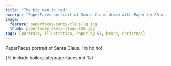 ```yaml
---
title: "The big man in red"
excerpt: "PaperFaces portrait of Santa Claus drawn with Paper by 53 on an iPad."
image: 
  feature: paperfaces-santa-claus-lg.jpg
  thumb: paperfaces-santa-claus-150.jpg
tags: [portrait, illustration, Paper by 53, beard, Christmas]
---
```


PaperFaces portrait of Santa Claus. Ho ho ho!

{% include boilerplate/paperfaces.md %}
